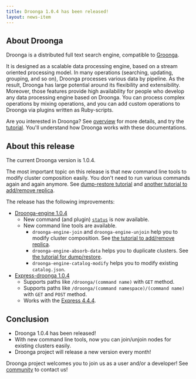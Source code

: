 ```yaml
---
title: Droonga 1.0.4 has been released!
layout: news-item
---
```


## About Droonga

Droonga is a distributed full text search engine, compatible to [Groonga][groonga].

It is designed as a scalable data processing engine, based on a stream oriented processing model.
In many operations (searching, updating, grouping, and so on), Droonga processes various data by pipeline.
As the result, Droonga has large potential around its flexibility and extensibility.
Moreover, those features provide high availability for people who develop any data processing engine based on Droonga.
You can process complex operations by mixing operations, and you can add custom operations to Droonga via plugins written as Ruby-scripts.

Are you interested in Droonga? See [overview][] for more details, and try the [tutorial][].
You'll understand how Droonga works with these documentations.

## About this release

The current Droonga version is 1.0.4.

The most important topic on this release is that new command line tools to modify cluster composition easily.
You don't need to run various commands again and again anymore.
See [dump-restore tutorial](/tutorial/1.0.4/dump-restore) and [another tutorial to add/remove replica](/tutorial/1.0.4/add-replica).

The release has the following improvements:

 * [Droonga-engine 1.0.4][droonga-engine]
   * New command (and plugin) [`status`](/reference/1.0.4/commands/status/) is now available.
   * New command line tools are available.
     * `droonga-engine-join` and `droonga-engine-unjoin` help you to modify cluster composition. See [the tutorial to add/remove replica](/tutorial/1.0.4/add-replica/).
     * `droonga-engine-absorb-data` helps you to duplicate clusters. See [the tutorial for dump/restore](/tutorial/1.0.4/dump-restore/).
     * `droonga-engine-catalog-modify` helps you to modify existing `catalog.json`.
 * [Express-droonga 1.0.4][express-droonga]
   * Supports paths like `/droonga/(command name)` with `GET` method.
   * Supports paths like `/droonga/(command namespace)/(command name)` with `GET` and `POST` method.
   * Works with the [Express 4.4.4](http://expressjs.com/).


## Conclusion

 * Droonga 1.0.4 has been released!
 * With new command line tools, now you can join/unjoin nodes for existing clusters easily.
 * Droonga project will release a new version every month!

Droonga project welcomes you to join us as a user and/or a developer! See [community][] to contact us!

  [community]: /community/
  [overview]: /overview/
  [tutorial]: /tutorial/groonga/
  [groonga]: http://groonga.org/
  [droonga-engine]: https://github.com/droonga/droonga-engine
  [express-droonga]: https://github.com/droonga/express-droonga
